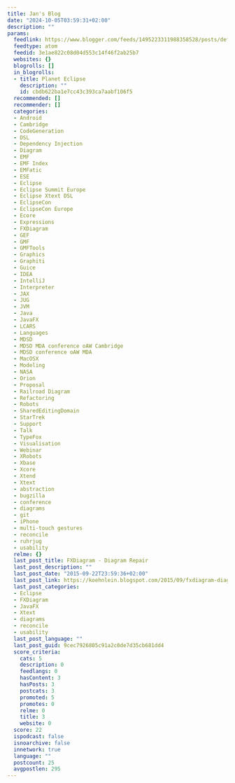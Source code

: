 ```yaml
---
title: Jan's Blog
date: "2024-10-05T03:59:31+02:00"
description: ""
params:
  feedlink: https://www.blogger.com/feeds/1495223311988358528/posts/default/-/Eclipse
  feedtype: atom
  feedid: 3e1ae822c08d04d553c14f46f2ab25b7
  websites: {}
  blogrolls: []
  in_blogrolls:
  - title: Planet Eclipse
    description: ""
    id: cbdb622ba1e7cc43c393ca7aabf106f5
  recommended: []
  recommender: []
  categories:
  - Android
  - Cambridge
  - CodeGeneration
  - DSL
  - Dependency Injection
  - Diagram
  - EMF
  - EMF Index
  - EMFatic
  - ESE
  - Eclipse
  - Eclipse Summit Europe
  - Eclipse Xtext DSL
  - EclipseCon
  - EclipseCon Europe
  - Ecore
  - Expressions
  - FXDiagram
  - GEF
  - GMF
  - GMFTools
  - Graphics
  - Graphiti
  - Guice
  - IDEA
  - IntelliJ
  - Interpreter
  - JAX
  - JUG
  - JVM
  - Java
  - JavaFX
  - LCARS
  - Languages
  - MDSD
  - MDSD MDA conference oAW Cambridge
  - MDSD conference oAW MDA
  - MacOSX
  - Modeling
  - NASA
  - Orion
  - Proposal
  - Railroad Diagram
  - Refactoring
  - Robots
  - SharedEditingDomain
  - StarTrek
  - Support
  - Talk
  - TypeFox
  - Visualisation
  - Webinar
  - XRobots
  - Xbase
  - Xcore
  - Xtend
  - Xtext
  - abstraction
  - bugzilla
  - conference
  - diagrams
  - git
  - iPhone
  - multi-touch gestures
  - reconcile
  - ruhrjug
  - usability
  relme: {}
  last_post_title: FXDiagram - Diagram Repair
  last_post_description: ""
  last_post_date: "2015-09-22T23:59:36+02:00"
  last_post_link: https://koehnlein.blogspot.com/2015/09/fxdiagram-diagram-repair.html
  last_post_categories:
  - Eclipse
  - FXDiagram
  - JavaFX
  - Xtext
  - diagrams
  - reconcile
  - usability
  last_post_language: ""
  last_post_guid: 9cec7926805c91a2c0de7d35cb681dd4
  score_criteria:
    cats: 5
    description: 0
    feedlangs: 0
    hasContent: 3
    hasPosts: 3
    postcats: 3
    promoted: 5
    promotes: 0
    relme: 0
    title: 3
    website: 0
  score: 22
  ispodcast: false
  isnoarchive: false
  innetwork: true
  language: ""
  postcount: 25
  avgpostlen: 295
---
```

